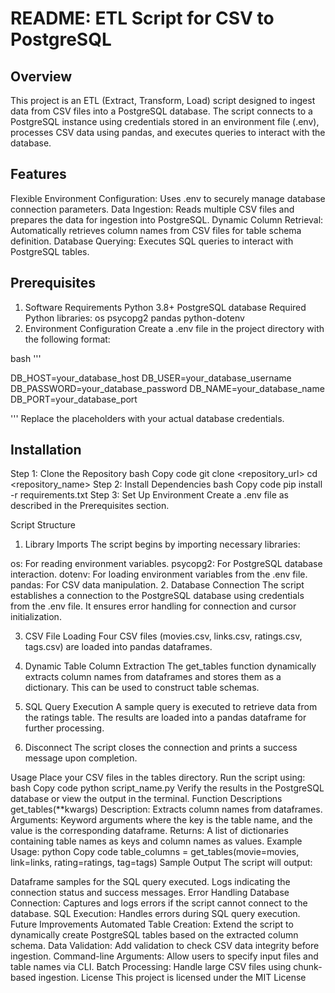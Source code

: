 # README: ETL Script for CSV to PostgreSQL

## Overview
This project is an ETL (Extract, Transform, Load) script designed to ingest data from CSV files into a PostgreSQL database. The script connects to a PostgreSQL instance using credentials stored in an environment file (.env), processes CSV data using pandas, and executes queries to interact with the database.

## Features

Flexible Environment Configuration: Uses .env to securely manage database connection parameters.
Data Ingestion: Reads multiple CSV files and prepares the data for ingestion into PostgreSQL.
Dynamic Column Retrieval: Automatically retrieves column names from CSV files for table schema definition.
Database Querying: Executes SQL queries to interact with PostgreSQL tables.

## Prerequisites
1. Software Requirements
Python 3.8+
PostgreSQL database
Required Python libraries:
os
psycopg2
pandas
python-dotenv
2. Environment Configuration
Create a .env file in the project directory with the following format:

bash '''

DB_HOST=your_database_host
DB_USER=your_database_username
DB_PASSWORD=your_database_password
DB_NAME=your_database_name
DB_PORT=your_database_port

'''
Replace the placeholders with your actual database credentials.

## Installation
Step 1:  Clone the Repository
bash
Copy code
git clone <repository_url>
cd <repository_name>
Step 2: Install Dependencies
bash
Copy code
pip install -r requirements.txt
Step 3: Set Up Environment
Create a .env file as described in the Prerequisites section.

Script Structure
1. Library Imports
The script begins by importing necessary libraries:

os: For reading environment variables.
psycopg2: For PostgreSQL database interaction.
dotenv: For loading environment variables from the .env file.
pandas: For CSV data manipulation.
2. Database Connection
The script establishes a connection to the PostgreSQL database using credentials from the .env file. It ensures error handling for connection and cursor initialization.

3. CSV File Loading
Four CSV files (movies.csv, links.csv, ratings.csv, tags.csv) are loaded into pandas dataframes.

4. Dynamic Table Column Extraction
The get_tables function dynamically extracts column names from dataframes and stores them as a dictionary. This can be used to construct table schemas.

5. SQL Query Execution
A sample query is executed to retrieve data from the ratings table. The results are loaded into a pandas dataframe for further processing.

6. Disconnect
The script closes the connection and prints a success message upon completion.

Usage
Place your CSV files in the tables directory.
Run the script using:
bash
Copy code
python script_name.py
Verify the results in the PostgreSQL database or view the output in the terminal.
Function Descriptions
get_tables(**kwargs)
Description: Extracts column names from dataframes.
Arguments:
Keyword arguments where the key is the table name, and the value is the corresponding dataframe.
Returns: A list of dictionaries containing table names as keys and column names as values.
Example Usage:
python
Copy code
table_columns = get_tables(movie=movies, link=links, rating=ratings, tag=tags)
Sample Output
The script will output:

Dataframe samples for the SQL query executed.
Logs indicating the connection status and success messages.
Error Handling
Database Connection: Captures and logs errors if the script cannot connect to the database.
SQL Execution: Handles errors during SQL query execution.
Future Improvements
Automated Table Creation: Extend the script to dynamically create PostgreSQL tables based on the extracted column schema.
Data Validation: Add validation to check CSV data integrity before ingestion.
Command-line Arguments: Allow users to specify input files and table names via CLI.
Batch Processing: Handle large CSV files using chunk-based ingestion.
License
This project is licensed under the MIT License
